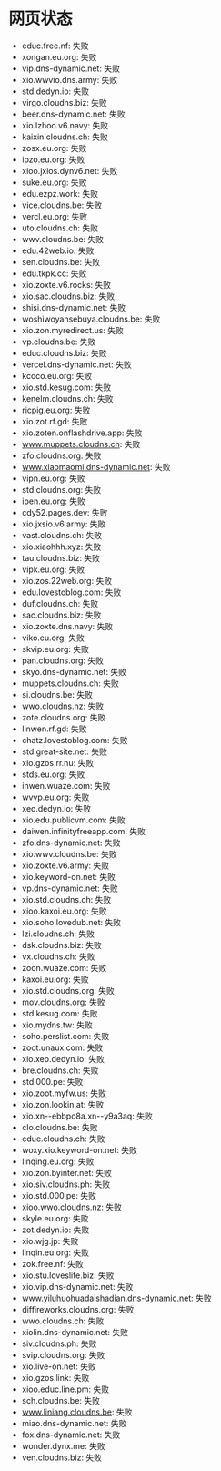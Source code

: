 # 网页状态
- educ.free.nf: 失败
- xongan.eu.org: 失败
- vip.dns-dynamic.net: 失败
- xio.wwvio.dns.army: 失败
- std.dedyn.io: 失败
- virgo.cloudns.biz: 失败
- beer.dns-dynamic.net: 失败
- xio.lzhoo.v6.navy: 失败
- kaixin.cloudns.ch: 失败
- zosx.eu.org: 失败
- ipzo.eu.org: 失败
- xioo.jxios.dynv6.net: 失败
- suke.eu.org: 失败
- edu.ezpz.work: 失败
- vice.cloudns.be: 失败
- vercl.eu.org: 失败
- uto.cloudns.ch: 失败
- wwv.cloudns.be: 失败
- edu.42web.io: 失败
- sen.cloudns.be: 失败
- edu.tkpk.cc: 失败
- xio.zoxte.v6.rocks: 失败
- xio.sac.cloudns.biz: 失败
- shisi.dns-dynamic.net: 失败
- woshiwoyansebuya.cloudns.be: 失败
- xio.zon.myredirect.us: 失败
- vp.cloudns.be: 失败
- educ.cloudns.biz: 失败
- vercel.dns-dynamic.net: 失败
- kcoco.eu.org: 失败
- xio.std.kesug.com: 失败
- kenelm.cloudns.ch: 失败
- ricpig.eu.org: 失败
- xio.zot.rf.gd: 失败
- xio.zoten.onflashdrive.app: 失败
- www.muppets.cloudns.ch: 失败
- zfo.cloudns.org: 失败
- www.xiaomaomi.dns-dynamic.net: 失败
- vipn.eu.org: 失败
- std.cloudns.org: 失败
- ipen.eu.org: 失败
- cdy52.pages.dev: 失败
- xio.jxsio.v6.army: 失败
- vast.cloudns.ch: 失败
- xio.xiaohhh.xyz: 失败
- tau.cloudns.biz: 失败
- vipk.eu.org: 失败
- xio.zos.22web.org: 失败
- edu.lovestoblog.com: 失败
- duf.cloudns.ch: 失败
- sac.cloudns.biz: 失败
- xio.zoxte.dns.navy: 失败
- viko.eu.org: 失败
- skvip.eu.org: 失败
- pan.cloudns.org: 失败
- skyo.dns-dynamic.net: 失败
- muppets.cloudns.ch: 失败
- si.cloudns.be: 失败
- wwo.cloudns.nz: 失败
- zote.cloudns.org: 失败
- linwen.rf.gd: 失败
- chatz.lovestoblog.com: 失败
- std.great-site.net: 失败
- xio.gzos.rr.nu: 失败
- stds.eu.org: 失败
- inwen.wuaze.com: 失败
- wvvp.eu.org: 失败
- xeo.dedyn.io: 失败
- xio.edu.publicvm.com: 失败
- daiwen.infinityfreeapp.com: 失败
- zfo.dns-dynamic.net: 失败
- xio.wwv.cloudns.be: 失败
- xio.zoxte.v6.army: 失败
- xio.keyword-on.net: 失败
- vp.dns-dynamic.net: 失败
- xio.std.cloudns.ch: 失败
- xioo.kaxoi.eu.org: 失败
- xio.soho.lovedub.net: 失败
- lzi.cloudns.ch: 失败
- dsk.cloudns.biz: 失败
- vx.cloudns.ch: 失败
- zoon.wuaze.com: 失败
- kaxoi.eu.org: 失败
- xio.std.cloudns.org: 失败
- mov.cloudns.org: 失败
- std.kesug.com: 失败
- xio.mydns.tw: 失败
- soho.perslist.com: 失败
- zoot.unaux.com: 失败
- xio.xeo.dedyn.io: 失败
- bre.cloudns.ch: 失败
- std.000.pe: 失败
- xio.zoot.myfw.us: 失败
- xio.zon.lookin.at: 失败
- xio.xn--ebbpo8a.xn--y9a3aq: 失败
- clo.cloudns.be: 失败
- cdue.cloudns.ch: 失败
- woxy.xio.keyword-on.net: 失败
- linqing.eu.org: 失败
- xio.zon.byinter.net: 失败
- xio.siv.cloudns.ph: 失败
- xio.std.000.pe: 失败
- xioo.wwo.cloudns.nz: 失败
- skyle.eu.org: 失败
- zot.dedyn.io: 失败
- xio.wjg.jp: 失败
- linqin.eu.org: 失败
- zok.free.nf: 失败
- xio.stu.loveslife.biz: 失败
- xio.vip.dns-dynamic.net: 失败
- www.yiluhuohuadaishadian.dns-dynamic.net: 失败
- diffireworks.cloudns.org: 失败
- wwo.cloudns.ch: 失败
- xiolin.dns-dynamic.net: 失败
- siv.cloudns.ph: 失败
- svip.cloudns.org: 失败
- xio.live-on.net: 失败
- xio.gzos.link: 失败
- xioo.educ.line.pm: 失败
- sch.cloudns.be: 失败
- www.liniang.cloudns.be: 失败
- miao.dns-dynamic.net: 失败
- fox.dns-dynamic.net: 失败
- wonder.dynx.me: 失败
- ven.cloudns.biz: 失败

